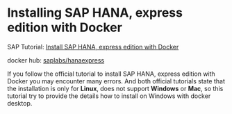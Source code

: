 # Installing SAP HANA, express edition with Docker

SAP Tutorial:
[Install SAP HANA, express edition with Docker](https://developers.sap.com/tutorials/hxe-ua-install-using-docker.html)

docker hub:
[saplabs/hanaexpress](https://hub.docker.com/r/saplabs/hanaexpress)

If you follow the official tutorial to install SAP HANA, express edition with Docker you may encounter many errors. And both official tutorials state that the installation is only for **Linux**, does not support **Windows** or **Mac**, so this tutorial try to provide the details how to install on Windows with docker desktop.